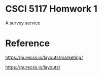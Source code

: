 # CSCI 5117 Homwork 1
A survey service

# Reference
https://purecss.io/layouts/marketing/

https://purecss.io/layouts/

